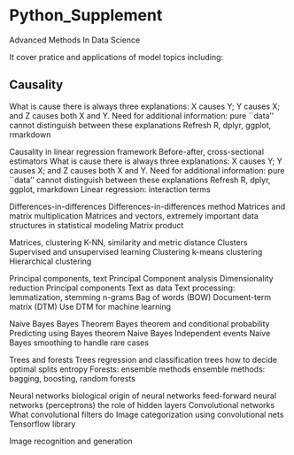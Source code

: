 # Python_Supplement

Advanced Methods In Data Science

It cover pratice and applications of model topics including:

<h2>Causality</h2>
What is cause
there is always three explanations: X causes Y; Y causes X; and Z causes both X and Y.
Need for additional information: pure ``data’’ cannot distinguish between these explanations
Refresh R, dplyr, ggplot, rmarkdown

Causality in linear regression framework
  Before-after, cross-sectional estimators
    What is cause
    there is always three explanations: X causes Y; Y causes X; and Z causes both X and Y.
    Need for additional information: pure ``data’’ cannot distinguish between these explanations
    Refresh R, dplyr, ggplot, rmarkdown
  Linear regression: interaction terms
  
  
Differences-in-differences
  Differences-in-differences method
  Matrices and matrix multiplication
    Matrices and vectors, extremely important data structures in statistical modeling
    Matrix product
    
Matrices, clustering
  K-NN, similarity and metric distance
  Clusters
    Supervised and unsupervised learning
    Clustering
    k-means clustering
    Hierarchical clustering

Principal components, text
  Principal Component analysis
    Dimensionality reduction
    Principal components
  Text as data
    Text processing: lemmatization, stemming
    n-grams
    Bag of words (BOW)
    Document-term matrix (DTM)
    Use DTM for machine learning

Naive Bayes
  Bayes Theorem
    Bayes theorem and conditional probability
    Predicting using Bayes theorem
    Naive Bayes
  Independent events
    Naive Bayes
    smoothing to handle rare cases

Trees and forests
  Trees
    regression and classification trees
    how to decide optimal splits
    entropy
  Forests: ensemble methods
    ensemble methods: bagging, boosting, random forests

Neural networks
  biological origin of neural networks
  feed-forward neural networks (perceptrons)
  the role of hidden layers
Convolutional networks
  What convolutional filters do
  Image categorization using convolutional nets
  Tensorflow library
    
Image recognition and generation

